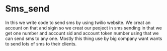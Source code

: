 # Sms_send
In this we write code to send sms by using twilio website. We creat an account on that and sigin so we creat our peoject in sms sending in that we get one number and  account sid and account token number using that we can send sms to any one. Mostly this thing use by big company want wants to send lots of sms to their clients.

